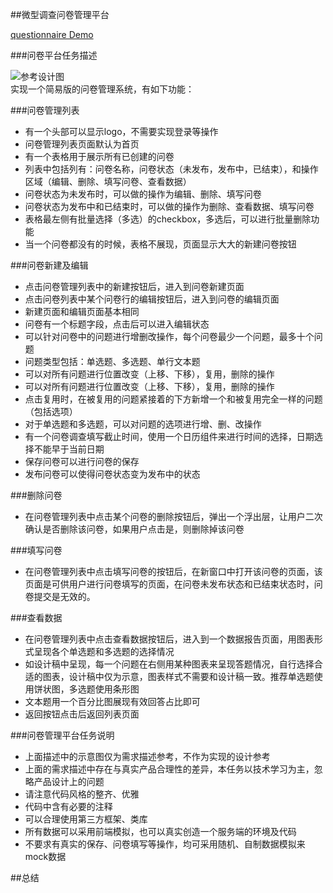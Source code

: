 ##微型调查问卷管理平台

[questionnaire Demo](http://1039958384.github.io/questionnaire/src/ "悬停显示")

###问卷平台任务描述

![参考设计图](http://7xrp04.com1.z0.glb.clouddn.com/task_4_50_1.png)<br>
实现一个简易版的问卷管理系统，有如下功能：

###问卷管理列表

* 有一个头部可以显示logo，不需要实现登录等操作<br>
* 问卷管理列表页面默认为首页<br>
* 有一个表格用于展示所有已创建的问卷<br>
* 列表中包括列有：问卷名称，问卷状态（未发布，发布中，已结束），和操作区域（编辑、删除、填写问卷、查看数据）<br>
* 问卷状态为未发布时，可以做的操作为编辑、删除、填写问卷<br>
* 问卷状态为发布中和已结束时，可以做的操作为删除、查看数据、填写问卷<br>
* 表格最左侧有批量选择（多选）的checkbox，多选后，可以进行批量删除功能<br>
* 当一个问卷都没有的时候，表格不展现，页面显示大大的新建问卷按钮<br>

###问卷新建及编辑

* 点击问卷管理列表中的新建按钮后，进入到问卷新建页面<br>
* 点击问卷列表中某个问卷行的编辑按钮后，进入到问卷的编辑页面<br>
* 新建页面和编辑页面基本相同<br>
* 问卷有一个标题字段，点击后可以进入编辑状态<br>
* 可以针对问卷中的问题进行增删改操作，每个问卷最少一个问题，最多十个问题<br>
* 问题类型包括：单选题、多选题、单行文本题<br>
* 可以对所有问题进行位置改变（上移、下移），复用，删除的操作<br>
* 可以对所有问题进行位置改变（上移、下移），复用，删除的操作<br>
* 点击复用时，在被复用的问题紧接着的下方新增一个和被复用完全一样的问题（包括选项）<br>
* 对于单选题和多选题，可以对问题的选项进行增、删、改操作<br>
* 有一个问卷调查填写截止时间，使用一个日历组件来进行时间的选择，日期选择不能早于当前日期<br>
* 保存问卷可以进行问卷的保存<br>
* 发布问卷可以使得问卷状态变为发布中的状态<br>

###删除问卷

* 在问卷管理列表中点击某个问卷的删除按钮后，弹出一个浮出层，让用户二次确认是否删除该问卷，如果用户点击是，则删除掉该问卷<br>

###填写问卷

* 在问卷管理列表中点击填写问卷的按钮后，在新窗口中打开该问卷的页面，该页面是可供用户进行问卷填写的页面，在问卷未发布状态和已结束状态时，问卷提交是无效的。<br>

###查看数据

* 在问卷管理列表中点击查看数据按钮后，进入到一个数据报告页面，用图表形式呈现各个单选题和多选题的选择情况<br>
* 如设计稿中呈现，每一个问题在右侧用某种图表来呈现答题情况，自行选择合适的图表，设计稿中仅为示意，图表样式不需要和设计稿一致。推荐单选题使用饼状图，多选题使用条形图<br>
* 文本题用一个百分比图展现有效回答占比即可<br>
* 返回按钮点击后返回列表页面<br>

###问卷管理平台任务说明

* 上面描述中的示意图仅为需求描述参考，不作为实现的设计参考<br>
* 上面的需求描述中存在与真实产品合理性的差异，本任务以技术学习为主，忽略产品设计上的问题<br>
* 请注意代码风格的整齐、优雅<br>
* 代码中含有必要的注释<br>
* 可以合理使用第三方框架、类库<br>
* 所有数据可以采用前端模拟，也可以真实创造一个服务端的环境及代码<br>
* 不要求有真实的保存、问卷填写等操作，均可采用随机、自制数据模拟来mock数据<br>

##总结
